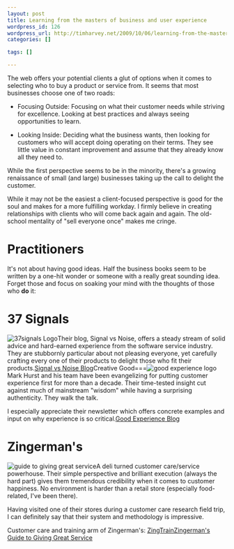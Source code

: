 ```yaml
--- 
layout: post
title: Learning from the masters of business and user experience
wordpress_id: 126
wordpress_url: http://timharvey.net/2009/10/06/learning-from-the-masters-of-business-and-user-experience/
categories: []

tags: []

---
```

The web offers your potential clients a glut of options when it comes to selecting who to buy a product or service from. It seems that most businesses choose one of two roads:

* Focusing Outside: Focusing on what their customer needs while striving for excellence. Looking at best practices and always seeing opportunities to learn.

* Looking Inside: Deciding what the business wants, then looking for customers who will accept doing operating on their terms. They see little value in constant improvement and assume that they already know all they need to.

While the first perspective seems to be in the minority, there's a growing renaissance of small (and large) businesses taking up the call to delight the customer.

While it may not be the easiest a client-focused perspective is good for the soul and makes for a more fulfilling workday. I firmly believe in creating relationships with clients who will come back again and again. The old-school mentality of "sell everyone once" makes me cringe.

Practitioners
===

It's not about having good ideas. Half the business books seem to be written by a one-hit wonder or someone with a really great sounding idea. Forget those and focus on soaking your mind with the thoughts of those who **do** it:

37 Signals
===

![37signals Logo](http://timharvey.net/wp-content/37signals_logo.png)Their blog, Signal vs Noise, offers a steady stream of solid advice and hard-earned experience from the software service industry. They are stubbornly particular about not pleasing everyone, yet carefully crafting every one of their products to delight those who fit their products.[Signal vs Noise Blog](http://37signals.com/svn "Signal vs Noise")Creative Good===![good experience logo](http://timharvey.net/wp-content/good_experience_logo.gif)Mark Hurst and his team have been evangelizing for putting customer experience first for more than a decade. Their time-tested insight cut against much of mainstream "wisdom" while having a surprising authenticity. They walk the talk.

I especially appreciate their newsletter which offers concrete examples and input on why experience is so critical.[Good Experience Blog](http://goodexperience.com/ "Good Experience")

Zingerman's
===

![guide to giving great service](http://timharvey.net/wp-content/guide_to_giving_great_service.jpg)A deli turned customer care/service powerhouse. Their simple perspective and brilliant execution (always the hard part) gives them tremendous credibility when it comes to customer happiness. No environment is harder than a retail store (especially food-related, I've been there).

Having visited one of their stores during a customer care research field trip, I can definitely say that their system and methodology is impressive.

Customer care and training arm of Zingerman's: [ZingTrain](http://zingtrain.com/home.php "ZingTrain")[Zingerman's Guide to Giving Great Service](http://www.amazon.com/Zingermans-Guide-Giving-Great-Service/dp/1401301436/ref=sr_1_2?ie=UTF8&s=books&qid=1254854859&sr=8-2 "Guide to Giving Great Service")
